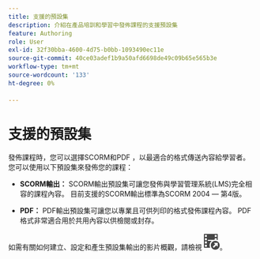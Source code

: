 ```yaml
---
title: 支援的預設集
description: 介紹在產品培訓和學習中發佈課程的支援預設集
feature: Authoring
role: User
exl-id: 32f30bba-4600-4d75-b0bb-1093490ec11e
source-git-commit: 40ce03adef1b9a50afd6698de49c09b65e565b3e
workflow-type: tm+mt
source-wordcount: '133'
ht-degree: 0%

---
```


# 支援的預設集

發佈課程時，您可以選擇SCORM和PDF ，以最適合的格式傳送內容給學習者。 您可以使用以下預設集來發佈您的課程：

- **SCORM輸出：** SCORM輸出預設集可讓您發佈與學習管理系統(LMS)完全相容的課程內容。 目前支援的SCORM輸出標準為SCORM 2004 — 第4版。

- **PDF：** PDF輸出預設集可讓您以專業且可供列印的格式發佈課程內容。 PDF格式非常適合用於共用內容以供檢閱或封存。

如需有關如何建立、設定和產生預設集輸出的影片概觀，請檢視[![](assets/Smock_VideoCheckedOut_18_N.svg)](https://video.tv.adobe.com/v/3469529/aem-guides-learning-content)。
